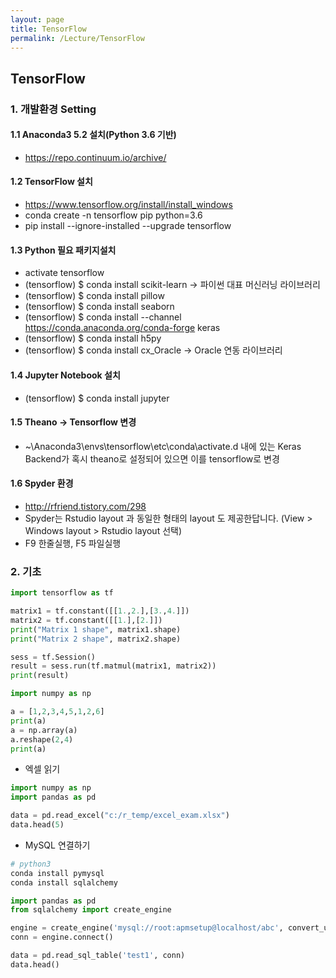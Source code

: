 ```yaml
---
layout: page
title: TensorFlow
permalink: /Lecture/TensorFlow
---
```


## TensorFlow
### 1. 개발환경 Setting
#### 1.1 Anaconda3 5.2 설치(Python 3.6 기반)
* https://repo.continuum.io/archive/
#### 1.2 TensorFlow 설치
* https://www.tensorflow.org/install/install_windows
* conda create -n tensorflow pip python=3.6
* pip install --ignore-installed --upgrade tensorflow 
#### 1.3 Python 필요 패키지설치
* activate tensorflow
* (tensorflow) $ conda install scikit-learn → 파이썬 대표 머신러닝 라이브러리
* (tensorflow) $ conda install pillow
* (tensorflow) $ conda install seaborn
* (tensorflow) $ conda install --channel https://conda.anaconda.org/conda-forge keras
* (tensorflow) $ conda install h5py
* (tensorflow) $ conda install cx_Oracle → Oracle 연동 라이브러리
#### 1.4 Jupyter Notebook 설치
* (tensorflow) $ conda install jupyter
#### 1.5 Theano -> Tensorflow 변경
* ~\Anaconda3\envs\tensorflow\etc\conda\activate.d 내에 있는 Keras Backend가 혹시
theano로 설정되어 있으면 이를 tensorflow로 변경
#### 1.6 Spyder 환경
* http://rfriend.tistory.com/298
* Spyder는 Rstudio layout 과 동일한 형태의 layout 도 제공한답니다. (View > Windows layout > Rstudio layout 선택)
* F9 한줄실행, F5 파일실행

### 2. 기초
```python
import tensorflow as tf

matrix1 = tf.constant([[1.,2.],[3.,4.]])
matrix2 = tf.constant([[1.],[2.]])
print("Matrix 1 shape", matrix1.shape)
print("Matrix 2 shape", matrix2.shape)

sess = tf.Session()
result = sess.run(tf.matmul(matrix1, matrix2))
print(result)
```

```python
import numpy as np

a = [1,2,3,4,5,1,2,6]
print(a)
a = np.array(a)   
a.reshape(2,4)
print(a)
```
* 엑셀 읽기

```python
import numpy as np
import pandas as pd

data = pd.read_excel("c:/r_temp/excel_exam.xlsx")
data.head(5)
```

* MySQL 연결하기

```python
# python3
conda install pymysql
conda install sqlalchemy

import pandas as pd
from sqlalchemy import create_engine

engine = create_engine('mysql://root:apmsetup@localhost/abc', convert_unicode=True)
conn = engine.connect()

data = pd.read_sql_table('test1', conn)
data.head()
```
